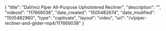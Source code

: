 {
    "title": "DaVinci Piper All-Purpose Upholstered Recliner",
    "description": "",
    "videoid": "117669038",
    "date_created": "1505482674",
    "date_modified": "1505482960",
    "type": "captivate",
    "layout": "video",
    "url": "\/v\/piper-recliner-and-glider-mp4\/117669038"
}